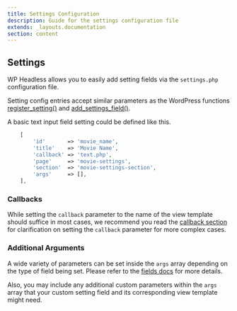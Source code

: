 ```yaml
---
title: Settings Configuration
description: Guide for the settings configuration file
extends: _layouts.documentation
section: content
---
```

## Settings

WP Headless allows you to easily add setting fields via the `settings.php` configuration file.

Setting config entries accept similar parameters as the WordPress functions [register_setting()](https://developer.wordpress.org/reference/functions/add_menu_page/) and [add_settings_field()](https://developer.wordpress.org/reference/functions/add_settings_field/).

A basic text input field setting could be defined like this.

```php
    [
        'id'       => 'movie_name',
        'title'    => 'Movie Name',
        'callback' => 'text.php',
        'page'     => 'movie-settings',
        'section'  => 'movie-settings-section',
        'args'     => [],
    ],
```

### Callbacks

While setting the `callback` parameter to the name of the view template should suffice in most cases, we recommend you read the [callback section](/docs/config-callbacks) for clarification on setting the `callback` parameter for more complex cases.

### Additional Arguments

A wide variety of parameters can be set inside the `args` array depending on the type of field being set. Please refer to the [fields docs](/docs/view-fields) for more details.

Also, you may include any additional custom parameters within the `args` array that your custom setting field and its corresponding view template might need.
